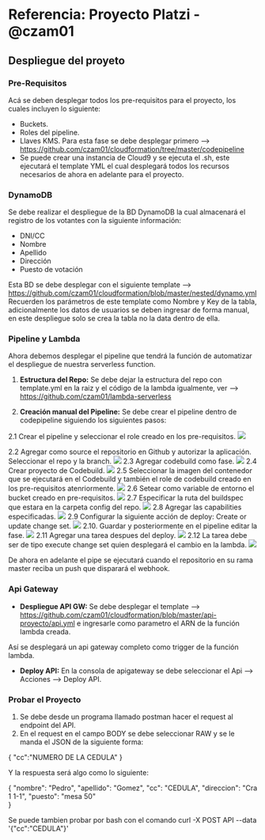 # Referencia: Proyecto Platzi - @czam01

## Despliegue del proyeto

### Pre-Requisitos
Acá se deben desplegar todos los pre-requisitos para el proyecto, los cuales incluyen lo siguiente: 
*  Buckets.
*  Roles del pipeline.
*  Llaves KMS.
Para esta fase se debe desplegar primero --> https://github.com/czam01/cloudformation/tree/master/codepipeline 
*  Se puede crear una instancia de Cloud9 y se ejecuta el .sh, este ejecutará el template YML el cual desplegará todos los recursos necesarios de ahora en adelante para el proyecto.

### DynamoDB
Se debe realizar el despliegue de la BD DynamoDB la cual almacenará el registro de los votantes con la siguiente información:
*  DNI/CC
*  Nombre
*  Apellido
*  Dirección
*  Puesto de votación

Esta BD se debe desplegar con el siguiente template --> https://github.com/czam01/cloudformation/blob/master/nested/dynamo.yml 
Recuerden los parámetros de este template como Nombre y Key de la tabla, adicionalmente los datos de usuarios se deben ingresar de forma manual, en este despliegue solo se crea la tabla no la data dentro de ella.

### Pipeline y Lambda
Ahora debemos desplegar el pipeline que tendrá la función de automatizar el despliegue de nuestra serverless function.

1.  **Estructura del Repo:** Se debe dejar la estructura del repo con template.yml en la raiz y el código de la lambda igualmente, ver --> https://github.com/czam01/lambda-serverless

2.  **Creación manual del Pipeline:** Se debe crear el pipeline dentro de codepipeline siguiendo los siguientes pasos:

2.1  Crear el pipeline y seleccionar el role creado en los pre-requisitos.
![](https://github.com/czam01/lambda-payu/blob/master/images/i1.png)

2.2  Agregar como source el repositorio en Github y autorizar la aplicación. Seleccionar el repo y la branch.
![](https://github.com/czam01/lambda-payu/blob/master/images/i2.png)
2.3  Agregar  codebuild como fase.
![](https://github.com/czam01/lambda-payu/blob/master/images/i3.png)
2.4  Crear proyecto de Codebuild.
![](https://github.com/czam01/lambda-payu/blob/master/images/i4.png)
2.5  Seleccionar la imagen del contenedor que se ejecutará en el Codebuild y también el role de codebuild creado en los pre-requisitos atenriormente.
![](https://github.com/czam01/lambda-payu/blob/master/images/i5.png)
2.6  Setear como variable de entorno el bucket creado en pre-requisitos.
![](https://github.com/czam01/lambda-payu/blob/master/images/i6.png)
2.7  Especificar la ruta del buildspec que estara en la carpeta config del repo.
![](https://github.com/czam01/lambda-payu/blob/master/images/i7.png)
2.8  Agregar las capabilities especificadas.
![](https://github.com/czam01/lambda-payu/blob/master/images/i8.png)
2.9  Configurar la siguiente acción de deploy: Create or update change set.
![](https://github.com/czam01/lambda-payu/blob/master/images/i9.png)
2.10.  Guardar y posteriormente en el pipeline editar la fase.
![](https://github.com/czam01/lambda-payu/blob/master/images/i10.png)
2.11  Agregar una tarea despues del deploy.
![](https://github.com/czam01/lambda-payu/blob/master/images/i11.png)
2.12  La tarea debe ser de tipo execute change set quien desplegará el cambio en la lambda.
![](https://github.com/czam01/lambda-payu/blob/master/images/i12.png)

De ahora en adelante el pipe se ejecutará cuando el repositorio en su rama master reciba un push que disparará el webhook.

### Api Gateway

*  **Despliegue API GW:** Se debe desplegar el template --> https://github.com/czam01/cloudformation/blob/master/api-proyecto/api.yml e ingresarle como parametro el ARN de la función lambda creada.

Así se desplegará un api gateway completo como trigger de la función lambda.

*  **Deploy API:** En la consola de apigateway se debe seleccionar el Api --> Acciones --> Deploy API.


### Probar el Proyecto

1.  Se debe desde un programa llamado postman hacer el request al endpoint del API.
2.  En el request en el campo BODY se debe seleccionar RAW y se le manda el JSON de la siguiente forma:

{
  "cc":"NUMERO DE LA CEDULA"
}

Y la respuesta será algo como lo siguiente:

{
  "nombre": "Pedro",
  "apellido": "Gomez",
  "cc": "CEDULA",
  "direccion": "Cra 1 1-1",
  "puesto": "mesa 50"  
}

Se puede tambien probar por bash con el comando
curl -X POST API --data '{"cc":"CEDULA"}' 




